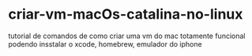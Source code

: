 # criar-vm-macOs-catalina-no-linux
tutorial de comandos de como criar uma vm do mac totamente funcional podendo insstalar o xcode, homebrew, emulador do iphone
